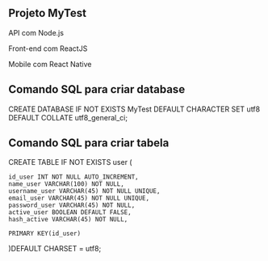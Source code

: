 ## Projeto MyTest

API com Node.js

Front-end com ReactJS

Mobile com React Native

## Comando SQL para criar database

CREATE DATABASE IF NOT EXISTS MyTest
DEFAULT CHARACTER SET utf8
DEFAULT COLLATE utf8_general_ci;

## Comando SQL para criar tabela

CREATE TABLE IF NOT EXISTS user (

	id_user INT NOT NULL AUTO_INCREMENT,
    name_user VARCHAR(100) NOT NULL,
    username_user VARCHAR(45) NOT NULL UNIQUE,
    email_user VARCHAR(45) NOT NULL UNIQUE,
    password_user VARCHAR(45) NOT NULL,
    active_user BOOLEAN DEFAULT FALSE,
    hash_active VARCHAR(45) NOT NULL,
    
    PRIMARY KEY(id_user)

)DEFAULT CHARSET = utf8;